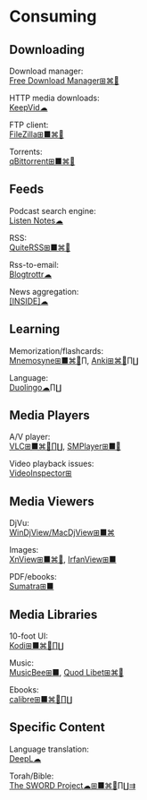 # Consuming

## Downloading

Download manager:  
[Free Download Manager⊞⌘🐧](https://www.freedownloadmanager.org/)

HTTP media downloads:  
[KeepVid☁](https://keepvid.com/)

FTP client:  
[FileZilla⊞■⌘🐧](https://filezilla-project.org/)

Torrents:  
[qBittorrent⊞■⌘🐧](https://www.qbittorrent.org/)

## Feeds

Podcast search engine:  
[Listen Notes☁](https://www.listennotes.com/)

RSS:  
[QuiteRSS⊞■⌘🐧](https://quiterss.org/)

Rss-to-email:  
[Blogtrottr☁](https://blogtrottr.com)

News aggregation:  
[[INSIDE]☁](https://inside.com/)

## Learning

Memorization/flashcards:  
[Mnemosyne⊞■⌘🐧∏](https://mnemosyne-proj.org/),
[Anki⊞⌘🐧∏∐](https://apps.ankiweb.net/)

Language:  
[Duolingo☁∏∐](https://www.duolingo.com/)

## Media Players

A/V player:  
[VLC⊞■⌘🐧∏∐](https://www.videolan.org/vlc/),
[SMPlayer⊞■🐧](https://www.smplayer.info/)

Video playback issues:  
[VideoInspector⊞](https://kcsoftwares.com/?vtb)

## Media Viewers

DjVu:  
[WinDjView/MacDjView⊞■⌘](https://windjview.sourceforge.io/)

Images:  
[XnView⊞■⌘🐧](https://www.xnview.com/),
[IrfanView⊞■](https://www.irfanview.com/)

PDF/ebooks:  
[Sumatra⊞■](https://www.sumatrapdfreader.org/free-pdf-reader.html)

## Media Libraries

10-foot UI:  
[Kodi⊞■⌘🐧∏∐](https://kodi.tv/)

Music:  
[MusicBee⊞■](https://getmusicbee.com/),
[Quod Libet⊞⌘🐧](https://quodlibet.readthedocs.io/)

Ebooks:  
[calibre⊞■⌘🐧∏∐](https://calibre-ebook.com/)

## Specific Content

Language translation:  
[DeepL☁](https://www.deepl.com/translator)

Torah/Bible:  
[The SWORD Project☁⊞■⌘🐧∏∐⇉](https://crosswire.org/sword/index.jsp)
